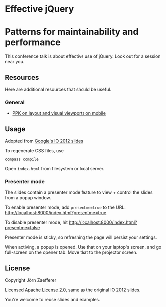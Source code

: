 # Effective jQuery
# Patterns for maintainability and performance

This conference talk is about effective use of jQuery. Look out for a session near you.

## Resources

Here are additional resources that should be useful.

### General

* [PPK on layout and visual viewports on mobile](http://www.quirksmode.org/mobile/viewports2.html)

## Usage

Adopted from [Google's IO 2012 slides](https://code.google.com/p/io-2012-slides/)

To regenerate CSS files, use

    compass compile

Open `index.html` from filesystem or local server.

### Presenter mode

The slides contain a presenter mode feature to view + control the slides
from a popup window.

To enable presenter mode, add `presentme=true` to the URL: [http://localhost:8000/index.html?presentme=true](http://localhost:8000/index.html?presentme=true)

To disable presenter mode, hit [http://localhost:8000/index.html?presentme=false](http://localhost:8000/index.html?presentme=false)

Presenter mode is sticky, so refreshing the page will persist your settings.

When activing, a popup is opened. Use that on your laptop's screen, and go full-screen on the opener tab. Move that to the projector screen.

## License

Copyright Jörn Zaefferer

Licensed [Apache License 2.0](http://www.apache.org/licenses/LICENSE-2.0), same as the original IO 2012 slides.

You're welcome to reuse slides and examples.
